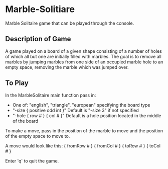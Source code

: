 # Marble-Solitiare

Marble Solitaire game that can be played through the console.

## Description of Game
A game played on a board of a given shape consisting of a number of holes of which all but one are initially filled with marbles. The goal is to remove all marbles by jumping marbles from one side of an occupied marble hole to an empty space, removing the marble which was jumped over.

## To Play
In the MarbleSolitaire main function pass in:
 - One of: "english", "triangle", "european" specifying the board type
 - "-size { positive odd int }" Default is "-size 3" if not specified
 - "-hole { row # } { col # }" Default is a hole position located in the middle of the board
 
To make a move, pass in the position of the marble to move and the position of the empty space to move to.

A move would look like this: { fromRow # } { fromCol # } { toRow # } { toCol # }

Enter 'q' to quit the game.
    
